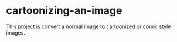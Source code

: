 # cartoonizing-an-image
This project is convert a normal image to cartoonized or comic style images. 
